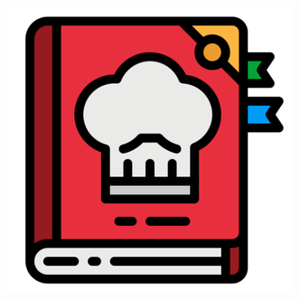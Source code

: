 <h1 align="center">
  <img src="https://github.com/Pr0n1xGH/search-for-recipes/blob/main/src/logo.png" />
</h1>
